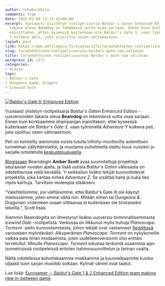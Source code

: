 ```yaml
---
author: nikoheikkila
comments: true
date: 2015-01-09 11:14:31+00:00
excerpt: Vuolaasti ylistetyn roolipelisarja Baldur's Gaten Enhanced Edition -uusversioiden
  takana oleva Beamdog on tekemässä uutta osaa sarjaan. Ennen kuin korkkaamme shampanjan
  mainittakon, ettei kyseessä kuitenkaan ole Baldur's Gate 3, vaan työnimellä Adventure
  Y kulkeva peli, joka sijoittuu osien välimaastoon.
layout: post
link: https://www.pelilegacy.fi/ajassa/1272/tarunhohtoinen-roolipelisuuruus-baldurs-gate-saa-valiosan
slug: tarunhohtoinen-roolipelisuuruus-baldurs-gate-saa-valiosan
title: Tarunhohtoinen roolipelisuuruus Baldur's Gate saa väliosan
wordpress_id: 1272
categories:
- Ajassa
tags:
- Baldur's Gate
- Dungeons &amp; Dragons
- Icewind Dale
---
```


[![Baldur's Gate II: Enhanced Edition](/uploads/2015/01/baldurs_gate_2_ee-1050x591.jpg)](/uploads/2015/01/baldurs_gate_2_ee.jpg)

Vuolaasti ylistetyn roolipelisarja _Baldur's Gaten Enhanced Edition_ -uusversioiden takana oleva **Beamdog** on tekemässä uutta osaa sarjaan. Ennen kuin korkkaamme shampanjan mainittakon, ettei kyseessä kuitenkaan ole _Baldur's Gate 3_, vaan työnimellä _Adventure Y_ kulkeva peli, joka sijoittuu osien välimaastoon.

Peli on kehitetty aiemmista osista tutulla Infinity-moottorilla autenttisen tunnelman säilyttämiseksi, ja muutama puhelimella otettu kuva vuosikin jo sarjalle omistetulla [keskustelualueella](http://forum.baldursgate.com/discussion/comment/565436/#Comment_565436).

[Blogissaan](http://www.beamdog.com/beamblog) Beamdogin **Amber Scott** avaa suunniteltuja projekteja seuraavan vuoden ajalta, ja lisää uutisia _Baldur's Gaten_ väliosasta on odotettavissa vielä keväällä. Y-seikkailun lisäksi tekijät kuumottelevat projektilla, joka kantaa nimeä _Adventure Z_. Se sisältää haita ja kuka ties myös karhuja. Tarvitsen molempia elääkseni.

"Valehtelisimme, jos väittäisimme, ettei Baldur's Gate III ole käynyt mielessämme, joten emme väitä niin. Mitään siihen tai Dungeons & Dragonsin viidenteen osaan viittaavaa ei kuitenkaan ole toistaiseksi tekeillä.", Scott lisää.

Aiemmin Beamdogilta on ilmestynyt lisäksi uusversio toiminnallisemmasta _Icewind Dale_ -roolipelistä. Verkossa on liikkunut myös huhuja _Planescape: Torment_ -pelin kunnostamisesta, johon tekijät ovat vastanneet [Redditissä](https://www.reddit.com/r/IAmA/comments/2msl96/we_are_beamdog_developers_of_baldurs_gate_i_ii/cm77d9q) varovaisen myöntävästi. Alkuperäinen _Planescape: Torment_ on nykykoneille vaikea pala ilman modaamista, joten uudelleenversiointi olisi erittäin tervetullut. Minulle _Planescape: Torment_ edustaa terävintä osaamista ajan isometrisissä roolipeleissä eritoten hahmosuunnittelun ja tarinan osalta.

Näitä odotellessa kohottakaamme miekkamme ja kuunnelkaamme kuinka uljaasti tuon sarjan musiikki soikaan. Kylmät väreet ovat taatut.







Lue lisää: [Eurogamer -- Baldur's Gate 1 & 2 Enhanced Edition team making new in-between game](http://www.eurogamer.net/articles/2015-01-09-baldurs-gate-1-and-2-enhanced-edition-team-making-new-in-between-game).
